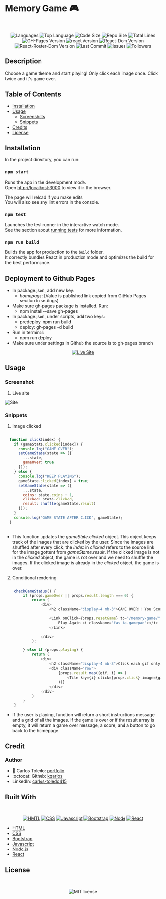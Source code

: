 # Memory Game 🎮

</br>
<p align="center">
    <img src="https://img.shields.io/github/languages/count/kqarlos/memory-game?style=for-the-badge" alt="Languages" />
    <img src="https://img.shields.io/github/languages/top/kqarlos/memory-game?style=for-the-badge" alt="Top Language" />
    <img src="https://img.shields.io/github/languages/code-size/kqarlos/memory-game?style=for-the-badge" alt="Code Size" />
    <img src="https://img.shields.io/github/repo-size/kqarlos/memory-game?style=for-the-badge" alt="Repo Size" />   
    <img src="https://img.shields.io/tokei/lines/github/kqarlos/memory-game?style=for-the-badge" alt="Total Lines" />
    <img src="https://img.shields.io/github/package-json/dependency-version/kqarlos/memory-game/gh-pages?style=for-the-badge" alt="GH-Pages Version" />
    <img src="https://img.shields.io/github/package-json/dependency-version/kqarlos/memory-game/react?style=for-the-badge" alt="react Version" />
    <img src="https://img.shields.io/github/package-json/dependency-version/kqarlos/memory-game/react-dom?style=for-the-badge" alt="React-Dom Version" />
    <img src="https://img.shields.io/github/package-json/dependency-version/kqarlos/memory-game/react-router-dom?style=for-the-badge" alt="React-Router-Dom Version" />
    <img src="https://img.shields.io/github/last-commit/kqarlos/memory-game?style=for-the-badge" alt="Last Commit" />  
    <img src="https://img.shields.io/github/issues/kqarlos/memory-game?style=for-the-badge" alt="Issues" />  
    <img src="https://img.shields.io/github/followers/kqarlos?style=social" alt="Followers" />  
</p>

## Description

Choose a game theme and start playing! Only click each image once. Click twice and it's game over.

## Table of Contents

* [Installation](#installation)
* [Usage](#usage)
    * [Screenshots](#screenshots)
    * [Snippets](#snippets)
* [Credits](#credits)
* [License](#license)

## Installation

In the project directory, you can run:

### `npm start`

Runs the app in the development mode.<br />
Open [http://localhost:3000](http://localhost:3000) to view it in the browser.

The page will reload if you make edits.<br />
You will also see any lint errors in the console.

### `npm test`

Launches the test runner in the interactive watch mode.<br />
See the section about [running tests](https://facebook.github.io/create-react-app/docs/running-tests) for more information.

### `npm run build`

Builds the app for production to the `build` folder.<br />
It correctly bundles React in production mode and optimizes the build for the best performance.


## Deployment to Github Pages

* In package.json, add new key:
  *  _homepage_: [Value is published link copied from GitHub Pages section in settings]
* Make sure gh-pages package is installed. Run: 
  * npm install --save gh-pages
* In package.json, under scripts, add two keys:
  * predeploy: npm run build
  * deploy: gh-pages -d build
* Run in terminal:
  * npm run deploy
* Make sure under settings in Github the source is to gh-pages branch


<p align="center">
    <a href="https://kqarlos.github.io/memory-game"><img src="https://img.shields.io/badge/-👉 See Live Site-success?style=for-the-badge"  alt="Live Site" /></a>
</p>

## Usage

### Screenshot

1. Live site

![Site](./public/live.gif)

### Snippets


1. Image clicked

```javascript

  function click(index) {
    if (gameState.clicked[index]) {
      console.log("GAME OVER");
      setGameState(state => ({
        ...state,
        gameOver: true
      }));
    } else {
      console.log("KEEP PLAYING");
      gameState.clicked[index] = true;
      setGameState(state => ({
        ...state,
        coins: state.coins + 1,
        clicked: state.clicked,
        result: shuffle(gameState.result)
      }));
    }
    console.log("GAME STATE AFTER CLICK", gameState);
  }
    
```
* This function updates the _gameState.clicked_ object. This object keeps track of the images that are clicked by the user. Since the images are shuffled after every click, the _index_ in _clicked_ refers to the source link for the image gottent from _gameStame.result_. If the clicked image is not in the _clicked_ object, the game is not over and we need to shuffle the images. If the clicked image is already in the _clicked_ object, the game is over.


2. Conditional rendering

```javascript

    checkGameStatus() {
        if (props.gameOver || props.result.length === 0) {
            return (
                <div>
                    <h2 className="display-4 mb-3">GAME OVER!! You Scored {props.coins} points!</h2>

                    <Link onClick={props.resetGame} to="/memory-game/" className="btn btn-warning btn-lg" role="button">
                        Play Again <i className="fas fa-gamepad"></i>
                    </Link>

                </div>
            );

        } else if (props.playing) {
            return (
                <div>
                    <h2 className="display-4 mb-3">Click each gif only once... Go!</h2>
                    <div className="row">
                        {props.result.map((gif, i) => (
                            <Tile key={i} click={props.click} image={gif.images.original.url} />
                        ))}
                    </div>
                </div>
            )
        }
    }
```
* If the user is playing, function will return a short instructions message and a grid of all the images. If the game is over or if the result array is empty, it will return a game over message, a score, and a button to go back to the homepage. 



## Credit

### Author

- 💼 Carlos Toledo: [portfolio](https://professional-portfolio2020.herokuapp.com/)
- :octocat: Github: [kqarlos](https://www.github.com/kqarlos)
- LinkedIn: [carlos-toledo415](https://www.linkedin.com/in/carlos-toledo415/)

## Built With

</br>
<p align="center">
    <a href="https://developer.mozilla.org/en-US/docs/Web/HTML"><img src="https://img.shields.io/badge/-HTML-orange?style=for-the-badge"  alt="HMTL" /></a>
    <a href="https://developer.mozilla.org/en-US/docs/Web/CSS"><img src="https://img.shields.io/badge/-CSS-blue?style=for-the-badge" alt="CSS" /></a>
    <a href="https://www.javascript.com/"><img src="https://img.shields.io/badge/-Javascript-yellow?style=for-the-badge" alt="Javascript" /></a>
    <a href="https://getbootstrap.com/"><img src="https://img.shields.io/badge/-Bootstrap-blue?style=for-the-badge" alt="Bootstrap" /></a>
    <a href="https://nodejs.org/en/"><img src="https://img.shields.io/badge/-Node-orange?style=for-the-badge" alt="Node" /></a>
    <a href="https://reactjs.org/"><img src="https://img.shields.io/badge/-React-blue?style=for-the-badge" alt="React" /></a>
</p>

* [HTML](https://developer.mozilla.org/en-US/docs/Web/HTML)
* [CSS](https://developer.mozilla.org/en-US/docs/Web/CSS)
* [Bootstrap](https://getbootstrap.com/)
* [Javascript](https://www.javascript.com/)
* [Node.js](https://nodejs.org/en/)
* [React](https://reactjs.org/)

## License

</br>
<p align="center">
    <img align="center" src="https://img.shields.io/github/license/kqarlos/memory-game?style=for-the-badge" alt="MIT license" />
</p>




